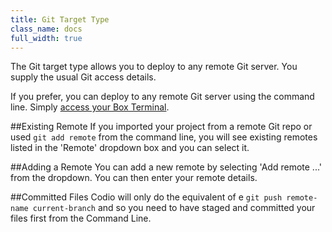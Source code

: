 ```yaml
---
title: Git Target Type
class_name: docs
full_width: true
---
```


The Git target type allows you to deploy to any remote Git server. You supply the usual Git access details.

If you prefer, you can deploy to any remote Git server using the command line. Simply [access your Box Terminal](/docs/ide/boxes/terminal/).

##Existing Remote
If you imported your project from a remote Git repo or used `git add remote` from the command line, you will see existing remotes listed in the 'Remote' dropdown box and you can select it.

##Adding a Remote
You can add a new remote by selecting 'Add remote ...' from the dropdown. You can then enter your remote details.

##Committed Files
Codio will only do the equivalent of e `git push remote-name current-branch` and so you need to have staged and committed your files first from the Command Line.
